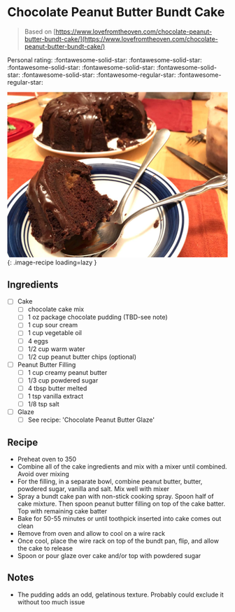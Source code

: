 <!-- Needs Manual Review -->

# Chocolate Peanut Butter Bundt Cake

> Based on [https://www.lovefromtheoven.com/chocolate-peanut-butter-bundt-cake/](https://www.lovefromtheoven.com/chocolate-peanut-butter-bundt-cake/)

<!-- {cts} rating=3; (User can specify rating on scale of 1-5) -->

Personal rating: :fontawesome-solid-star: :fontawesome-solid-star: :fontawesome-solid-star: :fontawesome-solid-star: :fontawesome-solid-star: :fontawesome-solid-star: :fontawesome-regular-star: :fontawesome-regular-star:

<!-- {cte} -->

<!-- {cts} name_image=chocolate_peanut_butter_bundt_cake.jpg; (User can specify image name) -->

![chocolate_peanut_butter_bundt_cake.jpg](./chocolate_peanut_butter_bundt_cake.jpg){: .image-recipe loading=lazy }

<!-- {cte} -->

## Ingredients

- [ ] Cake
    - [ ] chocolate cake mix
    - [ ] 1 oz package chocolate pudding (TBD-see note)
    - [ ] 1 cup sour cream
    - [ ] 1 cup vegetable oil
    - [ ] 4 eggs
    - [ ] 1/2 cup warm water
    - [ ] 1/2 cup peanut butter chips (optional)
- [ ] Peanut Butter Filling
    - [ ] 1 cup creamy peanut butter
    - [ ] 1/3 cup powdered sugar
    - [ ] 4 tbsp butter melted
    - [ ] 1 tsp vanilla extract
    - [ ] 1/8 tsp salt
- [ ] Glaze
    - [ ] See recipe: 'Chocolate Peanut Butter Glaze'

## Recipe

- Preheat oven to 350
- Combine all of the cake ingredients and mix with a mixer until combined. Avoid over mixing
- For the filling, in a separate bowl, combine peanut butter, butter, powdered sugar, vanilla and salt. Mix well with mixer
- Spray a bundt cake pan with non-stick cooking spray. Spoon half of cake mixture. Then spoon peanut butter filling on top of the cake batter. Top with remaining cake batter
- Bake for 50-55 minutes or until toothpick inserted into cake comes out clean
- Remove from oven and allow to cool on a wire rack
- Once cool, place the wire rack on top of the bundt pan, flip, and allow the cake to release
- Spoon or pour glaze over cake and/or top with powdered sugar

## Notes

- The pudding adds an odd, gelatinous texture. Probably could exclude it without too much issue
